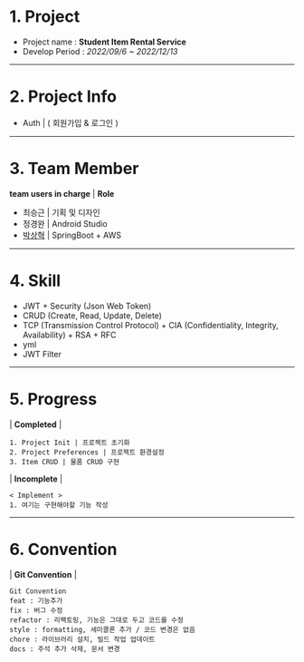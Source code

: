 <!--Header-->
# 1. Project
- Project name : **Student Item Rental Service**
- Develop Period : *2022/09/6 ~ 2022/12/13*
---
# 2. Project Info
- Auth | ( 회원가입 & 로그인 )

---
# 3. Team Member
**team users in charge** | **Role**

- 최승근 | 기획 및 디자인
- 정경완 | Android Studio
- [박상혁](https://github.com/baksakcci) | SpringBoot + AWS
---
# 4. Skill
- JWT + Security (Json Web Token)
- CRUD (Create, Read, Update, Delete)
- TCP (Transmission Control Protocol) + CIA (Confidentiality, Integrity, Availability) + RSA + RFC
- yml
- JWT Filter
---
# 5. Progress
| **Completed** |
```text
1. Project Init | 프로젝트 초기화
2. Project Preferences | 프로젝트 환경설정
3. Item CRUD | 물품 CRUD 구현

```
| **Incomplete** |
```text
< Implement >
1. 여기는 구현해야할 기능 작성
```
---
# 6. Convention
| **Git Convention** |
```text
Git Convention
feat : 기능추가
fix : 버그 수정
refactor : 리팩토링, 기능은 그대로 두고 코드를 수정
style : formatting, 세미콜론 추가 / 코드 변경은 없음
chore : 라이브러리 설치, 빌드 작업 업데이트
docs : 주석 추가 삭제, 문서 변경
```
